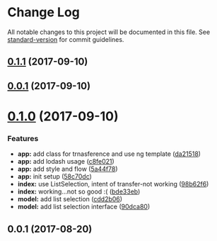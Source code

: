 # Change Log

All notable changes to this project will be documented in this file. See [standard-version](https://github.com/conventional-changelog/standard-version) for commit guidelines.

<a name="0.1.1"></a>
## [0.1.1](https://github.com/ouracademy/ngx-dual-listbox/compare/v0.1.0...v0.1.1) (2017-09-10)



<a name="0.0.1"></a>
## [0.0.1](https://github.com/ouracademy/ngx-dual-listbox/compare/v0.1.0...v0.0.1) (2017-09-10)



<a name="0.1.0"></a>
# [0.1.0](https://github.com/ouracademy/ngx-dual-listbox/compare/v0.0.1...v0.1.0) (2017-09-10)


### Features

* **app:** add class for trnasference and use ng template ([da21518](https://github.com/ouracademy/ngx-dual-listbox/commit/da21518))
* **app:** add lodash usage ([c8fe021](https://github.com/ouracademy/ngx-dual-listbox/commit/c8fe021))
* **app:** add style and  flow ([5a44f78](https://github.com/ouracademy/ngx-dual-listbox/commit/5a44f78))
* **app:** init setup ([58c70dc](https://github.com/ouracademy/ngx-dual-listbox/commit/58c70dc))
* **index:** use ListSelection, intent of transfer-not working ([98b62f6](https://github.com/ouracademy/ngx-dual-listbox/commit/98b62f6))
* **index:** working...not so good :( ([bde33eb](https://github.com/ouracademy/ngx-dual-listbox/commit/bde33eb))
* **model:** add list selection ([cdd2b06](https://github.com/ouracademy/ngx-dual-listbox/commit/cdd2b06))
* **model:** add list selection interface ([90dca80](https://github.com/ouracademy/ngx-dual-listbox/commit/90dca80))



<a name="0.0.1"></a>
## 0.0.1 (2017-08-20)
